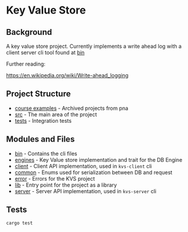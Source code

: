 # Key Value Store

## Background

A key value store project. Currently implements a write ahead log with a client
server cli tool found at [bin](src/bin/)

Further reading:

<https://en.wikipedia.org/wiki/Write-ahead_logging>

## Project Structure

- [course examples](course-examples/) - Archived projects from pna
- [src](src/) - The main area of the project
- [tests](tests/) - Integration tests

## Modules and Files

- [bin](src/bin/) - Contains the cli files
- [engines](src/engines/) - Key Value store implementation and trait for the DB Engine
- [client](src/client.rs/) - Client API implementation, used in `kvs-client` cli
- [common](src/common.rs/) - Enums used for serialization between DB and request
- [error](src/error.rs/) - Errors for the KVS project
- [lib](src/lib.rs/) - Entry point for the project as a library 
- [server](src/server.rs/) - Server API implementation, used in `kvs-server` cli

## Tests

```sh
cargo test
```
